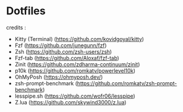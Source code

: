 # Dotfiles

credits :

- Kitty (Terminal) (<https://github.com/kovidgoyal/kitty>)
- Fzf (<https://github.com/junegunn/fzf>)
- Zsh (<https://github.com/zsh-users/zsh>)
- Fzf-tab (<https://github.com/Aloxaf/fzf-tab>)
- Zinit (<https://github.com/zdharma-continuum/zinit>)
- p10k (<https://github.com/romkatv/powerlevel10k>)
- OhMyPosh (<https://ohmyposh.dev/>)
- zsh-prompt-benchmark (<https://github.com/romkatv/zsh-prompt-benchmark>)
- lesspipe.sh (<https://github.com/wofr06/lesspipe>)
- Z.lua (<https://github.com/skywind3000/z.lua>)
